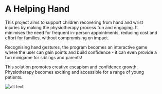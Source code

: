 # A Helping Hand

This project aims to support children recovering from hand and wrist injuries by making the physiotherapy process fun and engaging. It minimises the need for frequent in-person appointments, reducing cost and effort for families, without compromising on impact.

Recognising hand gestures, the program becomes an interactive game where the user can gain points and build confidence - it can even provide a fun minigame for siblings and parents!

This solution promotes creative escapism and confidence growth. Physiotherapy becomes exciting and accessible for a range of young patients.

![alt text](https://github.com/technologeve/a_helping_hand/blob/main/demo_image.jpg?raw=true)
